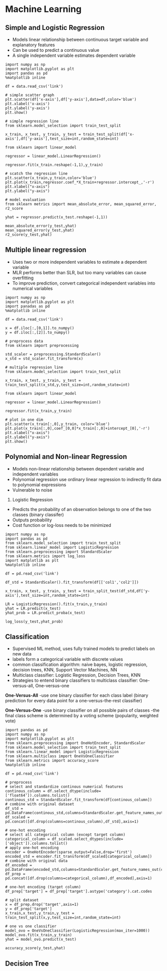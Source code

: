 # Machine Learning

## Simple and Logistic Regression
- Models linear relationship between continuous target variable and explanatory features
- Can be used to predict a continuous value
- A single independent variable estimates dependent variable
```
import numpy as np
import matplotlib.pyplot as plt
import pandas as pd
%matplotlib inline

df = data.read_csv('link')

# simple scatter graph
plt.scatter(df['x-axis'],df['y-axis'],data=df,color='blue')
plt.xlabel('x-axis')
plt.ylabel('y-axis')
plt.show()

# simple regression line
from sklearn.model_selection import train_test_split

x_train, x_test, y_train, y_test = train_test_split(df['x-axis'],df['y-axis'],test_size=int,random_state=int)

from sklearn import linear_model

regressor = linear_model.LinearRegression()

regressor.fit(x_train.reshape(-1,1),y_train)

# scatch the regression line
plt.scatter(x_train,y_train,color='blue')
plt.plot(x_train,regressor.coef_*X_train+regressor.intercept_,'-r')
plt.xlabel("x-axis")
plt.ylabel("y-axis")

# model evaluation
from sklearn metrics import mean_absolute_error, mean_squared_error, r2_score

yhat = regressor.predict(x_test.reshape(-1,1))

mean_absolute_error(y_test,yhat)
mean_squared_error(y_test,yhat)
r2_score(y_test,yhat)
```

## Multiple linear regression
- Uses two or more independent variables to estimate a dependent variable
- MLR performs better than SLR, but too many variables can cause overfitting
- To improve prediction, convert categorical independent variables into numerical variables
```
import numpy as np
import matplotlib.pyplot as plt
import panadas as pd
%matplotlib inline

df = data.read_csv('link')

x = df.iloc[:,[0,1]].to_numpy()
y = df.iloc[:,[2]].to_numpy()

# preprocess data
from sklearn import preprocessing

std_scaler = preprocessing.StandardScaler()
x_std = std_scaler.fit_transform(x)

# multiple regression line
from sklearn.model_selection import train_test_split

x_train, x_test, y_train, y_test = train_test_split(x_std,y,test_size=int,random_state=int)

from sklearn import linear_model

regressor = linear_model.LinearRegression()

regressor.fit(x_train,y_train)

# plot in one dim
plt.scatter(x_train[:,0],y_train, color='blue')
plt.plot(x_train[:,0],coef_[0,0]*x_train[:,0]+intercept_[0],'-r')
plt.xlabel("x-axis")
plt.ylabel("y-axis")
plt.show()
```

## Polynomial and Non-linear Regression
- Models non-linear relationship between dependent variable and independent variables
- Polynomial regression use ordinary linear regression to indirectly fit data to polynomial expressions
- Vulnerable to noise

1. Logistic Regression
- Predicts the probability of an observation belongs to one of the two classes (binary classifer)
- Outputs probability
- Cost function or log-loss needs to be minimized
```
import numpy as np
import pandas as pd
from sklearn.model_selection import train_test_split
from sklearn.linear_model import LogisticRegression
from sklearn.preprocessing import StandardScaler
from sklearn.metrics import log_loss
import matplotlib as plt
%matplotlib inline

df = pd.read_csv('link')

df_std = StandardScaler().fit_transform(df[['col1','col2']])

x_train, x_test, y_train, y_test = train_split_test(df_std,df['y-axis'],test_size=int,random_state=int)

LR = LogisticRegression().fit(x_train,y_train)
yhat = LR.predict(x_test)
yhat_prob = LR.predict_proba(x_test)

log_loss(y_test,yhat_prob)
```

## Classification
- Supervised ML method, uses fully trained models to predict labels on new data
- labels form a categorical variable with discrete values
- common classification algorithm: naive bayes, logistic regression, decision trees, KNN, Support Vector Machines, NN
- Multiclass classifier: Logistic Regression, Decision Trees, KNN
- Strategies to entend binary classifiers to multiclass classifier: One-versus-all, One-versus-one

**One-Versus-All**
-use one binary classifier for each class label (binary prediction for every data point for a one-versus-the-rest classifier)

**One-Versus-One**
-use binary classifier on all possible pairs of classes
-the final class scheme is determined by a voting scheme (popularity, weighted vote)

```
import pandas as pd
import numpy as np
import matplotlib.pyplot as plt
from sklearn.preprocessing import OneHotEncoder, StandardScaler
from sklearn.model_selection import train_test_split
from sklearn.linear_model import LogisticRegression
from sklearn.multiclass import OneVsOneClassifier
from sklearn.metrics import accuracy_score
%matplotlib inline

df = pd.read_csv('link')

# preprocess
# select and standardize continous numerical features 
continous_column = df.select_dtype(include=['float64']).columns.tolist()
continous_std = StandardScaler.fit_transform(df[continous_column])
# combine with original dataset
df_std = pd.DataFrame(continous_std,columns=StandardScaler.get_feature_names_out(continuous_column))
df_scaled = pd.concat([df.drop(columns=continous_column),df_std],axis=1)

# one-hot encoding
# select all categorical column (except target column)
categorical_column = df_scaled.select_dtypes(include=['object']).columns.tolist()
# apply one-hot encoding
encoder = OneHotEncoder(sparse_output=False,drop='first')
encoded_std = encoder.fit_transform(df_scaled[categorical_column])
# combine with original data
df_encoded = pd.DataFrame(encoded_std,columns=StandardScaler.get_feature_names_out(categorical_column))
df_prep = pd.concat([df.drop(columns=categorical_column),df_encoded],axis=1)

# one-hot encoding (target column)
df_prep['target'] = df_prep['target'].astype('category').cat.codes

# split dataset
x = df_prep.drop('target',axis=1)
y = df_prep['target']
x_train,x_test,y_train,y_test = train_test_split(x,y,test_size=int,random_state=int)

# one vs one classifier
model_ovo = OneVsOneClassifier(LogisticRegression(max_iter=1000))
model_ovo.fit(x_train,y_train)
yhat = model_ovo.predict(x_test)

accuracy_score(y_test,yhat)
```

## Decision Tree
